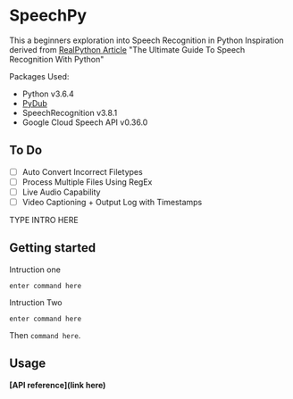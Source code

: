 # SpeechPy
This a beginners exploration into Speech Recognition in Python
Inspiration derived from [RealPython Article](https://realpython.com/python-speech-recognition/) "The Ultimate Guide To Speech Recognition With Python"

Packages Used:
- Python v3.6.4
- [PyDub](http://pydub.com/)
- SpeechRecognition v3.8.1
- Google Cloud Speech API v0.36.0

## To Do
- [ ] Auto Convert Incorrect Filetypes
- [ ] Process Multiple Files Using RegEx
- [ ] Live Audio Capability
- [ ] Video Captioning + Output Log with Timestamps

TYPE INTRO HERE


## Getting started

Intruction one

```textbox
enter command here
```
Intruction Two

```textbox
enter command here
```

Then `command here`.

## Usage

**[API reference](link here)**

